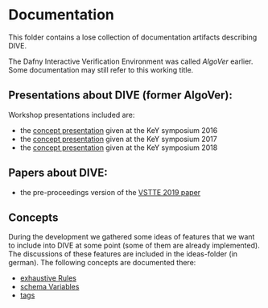 # Documentation

This folder contains a lose collection of documentation artifacts describing DIVE.

The Dafny Interactive Verification Environment was called *AlgoVer* earlier. Some documentation may still refer to this working title.

## Presentations about DIVE (former AlgoVer):
Workshop presentations included are:
* the [concept presentation](Presentation/KeYSymp2016/algoVer_keysymp16.pdf) given at the KeY symposium 2016
* the [concept presentation](Presentation/KeYSymp2017/algoVer_keysymp17.pdf) given at the KeY symposium 2017
* the [concept presentation](Presentation/KeYSymp2018/KeySympPres2018.pdf) given at the KeY symposium 2018

## Papers about DIVE:

* the pre-proceedings version of the [VSTTE 2019 paper](Paper/vstte2019-pre.pdf)

## Concepts

During the development we gathered some ideas of features that we want to include into DIVE at some point (some of them are already implemented). The discussions of these features are included in the ideas-folder (in german). The following concepts are documented there:
* [exhaustive Rules](ideas/exhaustiveRuleApplications.md)
* [schema Variables](ideas/schemavars.md)
* [tags](ideas/tags.md)

